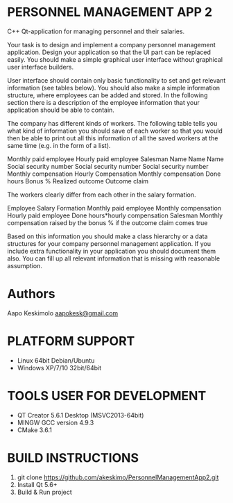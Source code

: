 # PERSONNEL MANAGEMENT APP 2
C++ Qt-application for managing personnel and their salaries. 


 Your task is to design and implement a company personnel management
 application. Design your application so that the UI part can be replaced easily. You
 should make a simple graphical user interface without graphical user interface builders. 
 
 User interface should contain only basic functionality to set and get relevant information 
 (see tables below). You should also make a simple information structure, where employees can 
 be added and stored. In the following section there is a description of the employee 
 information that your application should be able to contain.
 
 The company has different kinds of workers. The following table tells you what kind
 of information you should save of each worker so that you would then be able to
 print out all this information of all the saved workers at the same time (e.g. in the
 form of a list).
 
 Monthly paid employee            Hourly paid employee                       Salesman
 Name                             Name                                       Name
 Social security number           Social security number                     Social security number
 Monthly compensation             Hourly Compensation                        Monthly compensation
                                  Done hours                                 Bonus %
                                                                             Realized outcome
                                                                             Outcome claim
 
 The workers clearly differ from each other in the salary formation.
 
 Employee                       Salary Formation
 Monthly paid employee          Monthly compensation
 Hourly paid employee           Done hours*hourly compensation
 Salesman                       Monthly compensation raised by the bonus % if the outcome claim comes true
 
 Based on this information you should make a class hierarchy or a data structures
 for your company personnel management application. If you include extra
 functionality in your application you should document them also.
 You can fill up all relevant information that is missing with reasonable assumption.

# Authors
Aapo Keskimolo      aapokesk@gmail.com

# PLATFORM SUPPORT
- Linux 64bit Debian/Ubuntu
- Windows XP/7/10 32bit/64bit

# TOOLS USER FOR DEVELOPMENT
- QT Creator 5.6.1 Desktop (MSVC2013-64bit)
- MINGW GCC version 4.9.3 
- CMake 3.6.1

# BUILD INSTRUCTIONS
1. git clone https://github.com/akeskimo/PersonnelManagementApp2.git
2. Install Qt 5.6+
3. Build & Run project
